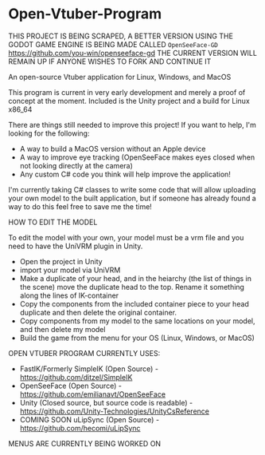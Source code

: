 # Open-Vtuber-Program

THIS PROJECT IS BEING SCRAPED, A BETTER VERSION USING THE GODOT GAME ENGINE IS BEING MADE CALLED `OpenSeeFace-GD`
https://github.com/you-win/openseeface-gd
THE CURRENT VERSION WILL REMAIN UP IF ANYONE WISHES TO FORK AND CONTINUE IT

An open-source Vtuber application for Linux, Windows, and MacOS

This program is current in very early development and merely a proof of concept at the moment. Included is the Unity project and a build for Linux x86_64

There are things still needed to improve this project! If you want to help, I'm looking for the following:
- A way to build a MacOS version without an Apple device
- A way to improve eye tracking (OpenSeeFace makes eyes closed when not looking directly at the camera)
- Any custom C# code you think will help improve the application!

I'm currently taking C# classes to write some code that will allow uploading your own model to the built application, but if someone has already found a way to do this feel free to save me the time!

HOW TO EDIT THE MODEL

To edit the model with your own, your model must be a vrm file and you need to have the UniVRM plugin in Unity.
- Open the project in Unity
- import your model via UniVRM
- Make a duplicate of your head, and in the heiarchy (the list of things in the scene) move the duplicate head to the top. Rename it something along the lines of IK-container
- Copy the components from the included container piece to your head duplicate and then delete the original container.
- Copy components from my model to the same locations on your model, and then delete my model
- Build the game from the menu for your OS (Linux, Windows, or MacOS)

OPEN VTUBER PROGRAM CURRENTLY USES:
- FastIK/Formerly SimpleIK (Open Source) - https://github.com/ditzel/SimpleIK
- OpenSeeFace (Open Source) - https://github.com/emilianavt/OpenSeeFace
- Unity (Closed source, but source code is readable) - https://github.com/Unity-Technologies/UnityCsReference
- COMING SOON uLipSync (Open Source) - https://github.com/hecomi/uLipSync

MENUS ARE CURRENTLY BEING WORKED ON
